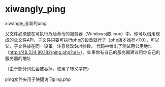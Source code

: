 # xiwangly_ping
xiwangly_全新的ping


  父文件必须放在可执行危险命令的服务器（Windows或Linux）中，你可以借用现成的父文件API，子文件只要可执行php的设备就行了（php版本推荐\>7.0），可以父、子文件放在同一设备。注意修改$url参数。
  代码中给出了测试用公用地址（<http://49.234.90.182/ping.php?url=>），如果你有自己的服务器建议用你自己的服务器的地址

  （由于部分词汇会被吞掉，使用了转义字符）


  ping文件夹用于快捷访问ping\.php
